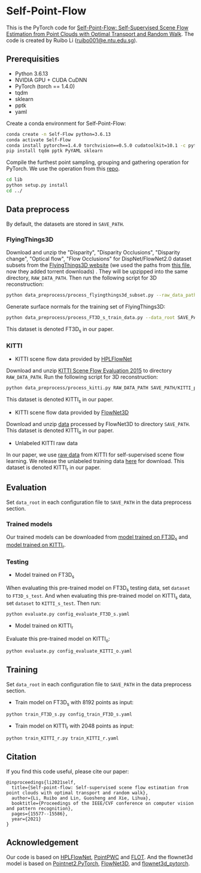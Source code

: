 # Self-Point-Flow
This is the PyTorch code for [Self-Point-Flow: Self-Supervised Scene Flow Estimation from Point Clouds with
Optimal Transport and Random Walk](https://openaccess.thecvf.com/content/CVPR2021/papers/Li_Self-Point-Flow_Self-Supervised_Scene_Flow_Estimation_From_Point_Clouds_With_Optimal_CVPR_2021_paper.pdf).
The code is created by Ruibo Li (ruibo001@e.ntu.edu.sg).

## Prerequisities
* Python 3.6.13
* NVIDIA GPU + CUDA CuDNN
* PyTorch (torch == 1.4.0)
* tqdm
* sklearn
* pptk
* yaml

Create a conda environment for Self-Point-Flow: 
```bash
conda create -n Self-Flow python=3.6.13
conda activate Self-Flow
conda install pytorch==1.4.0 torchvision==0.5.0 cudatoolkit=10.1 -c pytorch
pip install tqdm pptk PyYAML sklearn
```

Compile the furthest point sampling, grouping and gathering operation for PyTorch. We use the operation from this [repo](https://github.com/sshaoshuai/Pointnet2.PyTorch).
```bash
cd lib
python setup.py install
cd ../
```

## Data preprocess
By default, the datasets are stored in `SAVE_PATH`. 
### FlyingThings3D
Download and unzip the "Disparity", "Disparity Occlusions", "Disparity change", "Optical flow", "Flow Occlusions" for DispNet/FlowNet2.0 dataset subsets from the [FlyingThings3D website](https://lmb.informatik.uni-freiburg.de/resources/datasets/SceneFlowDatasets.en.html) (we used the paths from [this file](https://lmb.informatik.uni-freiburg.de/data/FlyingThings3D_subset/FlyingThings3D_subset_all_download_paths.txt), now they added torrent downloads)
. They will be upzipped into the same directory, `RAW_DATA_PATH`. Then run the following script for 3D reconstruction:

```bash
python data_preprocess/process_flyingthings3d_subset.py --raw_data_path RAW_DATA_PATH --save_path SAVE_PATH/FlyingThings3D_subset_processed_35m --only_save_near_pts
```

Generate surface normals for the training set of FlyingThings3D: 
```bash
python data_preprocess/process_FT3D_s_train_data.py --data_root SAVE_PATH/FlyingThings3D_subset_processed_35m/train --save_root  SAVE_PATH/FlyingThings3D_subset_processed_35m/train_s_norm
```
This dataset is denoted FT3D<sub>s</sub> in our paper. 

### KITTI
* KITTI scene flow data provided by [HPLFlowNet](https://github.com/laoreja/HPLFlowNet)

Download and unzip [KITTI Scene Flow Evaluation 2015](http://www.cvlibs.net/download.php?file=data_scene_flow.zip) to directory `RAW_DATA_PATH`.
Run the following script for 3D reconstruction:
```bash
python data_preprocess/process_kitti.py RAW_DATA_PATH SAVE_PATH/KITTI_processed_occ_final
```
This dataset is denoted KITTI<sub>s</sub> in our paper. 

* KITTI scene flow data provided by [FlowNet3D](https://github.com/xingyul/flownet3d)

Download and unzip [data](https://drive.google.com/open?id=1XBsF35wKY0rmaL7x7grD_evvKCAccbKi) processed by FlowNet3D to directory `SAVE_PATH`. This dataset is denoted KITTI<sub>o</sub> in our paper. 

* Unlabeled KITTI raw data

In our paper, we use [raw data](http://www.cvlibs.net/datasets/kitti/raw_data.php) from KITTI for self-supervised scene flow learning. 
We release the unlabeled training data [here](https://drive.google.com/file/d/12S69dpuz3PDujVZIcrDP_8H5QmbWZP9m/view?usp=sharing) for download. This dataset is denoted KITTI<sub>r</sub> in our paper. 



## Evaluation
Set `data_root` in each configuration file to `SAVE_PATH` in the data preprocess section.

### Trained models
Our trained models can be downloaded from [model trained on FT3D<sub>s</sub>](https://drive.google.com/file/d/1PcZFsO4XVJZR_jFY-ZN9s8gGRc3Eqf2c/view?usp=sharing) and [model trained on KITTI<sub>r</sub>](https://drive.google.com/file/d/1mFnMvcyvECSnEad1L_7snMls_IYLVedQ/view?usp=sharing).


### Testing

* Model trained on FT3D<sub>s</sub> 

When evaluating this pre-trained model on FT3D<sub>s</sub> testing data, set `dataset` to `FT3D_s_test`.  And when evaluating this pre-trained model on KITTI<sub>s</sub> data, set `dataset` to `KITTI_s_test`. 
Then run:
```bash
python evaluate.py config_evaluate_FT3D_s.yaml
```

* Model trained on KITTI<sub>r</sub>  

Evaluate this pre-trained model on KITTI<sub>o</sub>: 
```bash
python evaluate.py config_evaluate_KITTI_o.yaml
```

## Training
Set `data_root` in each configuration file to `SAVE_PATH` in the data preprocess section.

* Train model on FT3D<sub>s</sub> with 8192 points as input:
```bash
python train_FT3D_s.py config_train_FT3D_s.yaml
```
* Train model on KITTI<sub>r</sub> with 2048 points as input:
```bash
python train_KITTI_r.py train_KITTI_r.yaml
```

## Citation

If you find this code useful, please cite our paper:
```
@inproceedings{li2021self,
  title={Self-point-flow: Self-supervised scene flow estimation from point clouds with optimal transport and random walk},
  author={Li, Ruibo and Lin, Guosheng and Xie, Lihua},
  booktitle={Proceedings of the IEEE/CVF conference on computer vision and pattern recognition},
  pages={15577--15586},
  year={2021}
}
```

## Acknowledgement

Our code is based on [HPLFlowNet](https://github.com/laoreja/HPLFlowNet), [PointPWC](https://github.com/DylanWusee/PointPWC) and [FLOT](https://github.com/valeoai/FLOT).
And the flownet3d model is based on [Pointnet2.PyTorch](https://github.com/sshaoshuai/Pointnet2.PyTorch), [FlowNet3D](https://github.com/xingyul/flownet3d), and [flownet3d_pytorch](https://github.com/hyangwinter/flownet3d_pytorch).